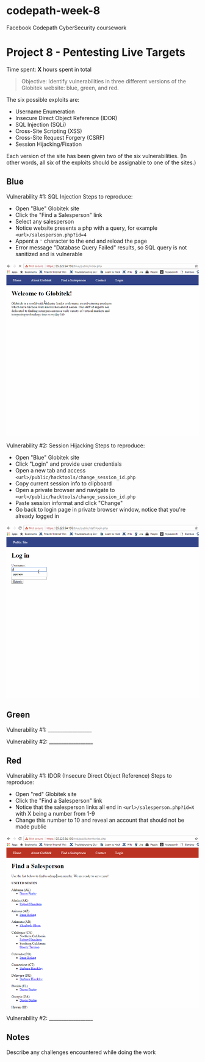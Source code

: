 # codepath-week-8
Facebook Codepath CyberSecurity coursework

# Project 8 - Pentesting Live Targets

Time spent: **X** hours spent in total

> Objective: Identify vulnerabilities in three different versions of the Globitek website: blue, green, and red.

The six possible exploits are:
* Username Enumeration
* Insecure Direct Object Reference (IDOR)
* SQL Injection (SQLi)
* Cross-Site Scripting (XSS)
* Cross-Site Request Forgery (CSRF)
* Session Hijacking/Fixation

Each version of the site has been given two of the six vulnerabilities. (In other words, all six of the exploits should be assignable to one of the sites.)

## Blue

Vulnerability #1: SQL Injection
Steps to reproduce:
* Open "Blue" Globitek site
* Click the "Find a Salesperson" link
* Select any salesperson
* Notice website presents a php with a query, for example `<url>/salesperson.php?id=4`
* Appent a `'` character to the end and reload the page
* Error message "Database Query Failed" results, so SQL query is not sanitized and is vulnerable
<img src="Blue 1 - SQL Injection.gif" width="800">

Vulnerability #2: Session Hijacking
Steps to reproduce:
* Open "Blue" Globitek site
* Click "Login" and provide user credentials
* Open a new tab and access `<url>/public/hacktools/change_session_id.php`
* Copy current session info to clipboard
* Open a private browser and navigate to `<url>/public/hacktools/change_session_id.php`
* Paste session informat and click "Change"
* Go back to login page in private browser window, notice that you're already logged in
<img src="Blue 2 - Session Hijack.gif" width="800">

## Green

Vulnerability #1: __________________

Vulnerability #2: __________________


## Red

Vulnerability #1: IDOR (Insecure Direct Object Reference)
Steps to reproduce:
* Open "red" Globitek site
* Click the "Find a Salesperson" link
* Notice that the salesperson links all end in `<url>/salesperson.php?id=X` with X being a number from 1-9
* Change this number to 10 and reveal an account that should not be made public
<img src="Red 1 - IDOR.gif" width="800">

Vulnerability #2: __________________


## Notes

Describe any challenges encountered while doing the work
